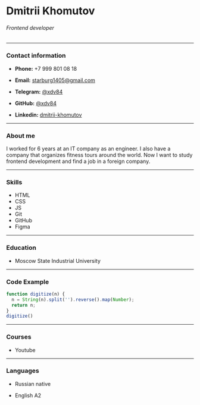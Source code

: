 # Dmitrii Khomutov
###### Frontend developer
___

### Contact information

* __Phone:__ +7 999 801 08 18


* __Email:__ starburg1405@gmail.com


* __Telegram:__ [@xdv84](https://tlgg.ru/@xdv84)


* __GitHub:__ [@xdv84](https://github.com/xdv84)


* __Linkedin:__ [dmitrii-khomutov](https://www.linkedin.com/in/dmitrii-khomutov/)

___

### About me
I worked for 6 years at an IT company as an engineer. 
I also have a company that organizes fitness tours around the world. 
Now I want to study frontend development and find a job in a foreign company. 

___

### Skills
* HTML
* CSS
* JS
* Git
* GitHub
* Figma

___

### Education

* Moscow State Industrial University

___

### Code Example

~~~ JavaScript
function digitize(n) {
  n = String(n).split('').reverse().map(Number);
  return n;
}
digitize()
~~~

___

### Courses

* Youtube
___

### Languages
* Russian native

* English A2 
